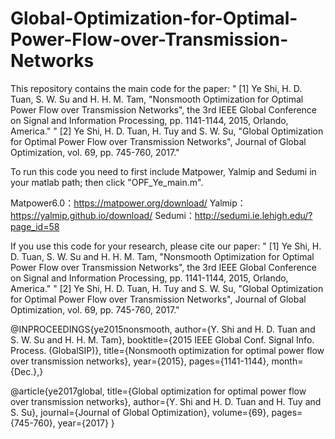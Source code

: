 # Global-Optimization-for-Optimal-Power-Flow-over-Transmission-Networks

This repository contains the main code for the paper: 
" [1] Ye Shi, H. D. Tuan, S. W. Su and H. H. M. Tam, "Nonsmooth Optimization for Optimal Power Flow over Transmission Networks", the 3rd IEEE Global Conference on Signal and Information Processing, pp. 1141-1144, 2015, Orlando, America."
" [2] Ye Shi, H. D. Tuan, H. Tuy and S. W. Su, "Global Optimization for Optimal Power Flow over Transmission Networks", Journal of Global Optimization, vol. 69, pp. 745-760, 2017." 

To run this code you need to first include Matpower, Yalmip and Sedumi in your matlab path; then click "OPF_Ye_main.m". 

Matpower6.0：https://matpower.org/download/
Yalmip：https://yalmip.github.io/download/
Sedumi：http://sedumi.ie.lehigh.edu/?page_id=58

If you use this code for your research, please cite our paper: 
" [1] Ye Shi, H. D. Tuan, S. W. Su and H. H. M. Tam, "Nonsmooth Optimization for Optimal Power Flow over Transmission Networks", the 3rd IEEE Global Conference on Signal and Information Processing, pp. 1141-1144, 2015, Orlando, America."
" [2] Ye Shi, H. D. Tuan, H. Tuy and S. W. Su, "Global Optimization for Optimal Power Flow over Transmission Networks", Journal of Global Optimization, vol. 69, pp. 745-760, 2017." 

@INPROCEEDINGS{ye2015nonsmooth,
author={Y. Shi and H. D. Tuan and S. W. Su and H. H. M. Tam},
booktitle={2015 IEEE Global Conf. Signal Info. Process. (GlobalSIP)},
title={Nonsmooth optimization for optimal power flow over transmission networks},
year={2015},
pages={1141-1144},
month={Dec.},}

@article{ye2017global,
  title={Global optimization for optimal power flow over transmission networks},
  author={Y. Shi and H. D. Tuan and H. Tuy and S. Su},
  journal={Journal of Global Optimization},
  volume={69},
  pages={745-760},
  year={2017}
}

